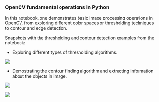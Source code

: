 ### OpenCV fundamental operations in Python ###

In this notebook, one demonstrates basic image processing operations in OpenCV, from exploring different color spaces or thresholding techniques to contour and edge detection.

Snapshots with the thresholding and contour detection examples from the notebook:

* Exploring different types of thresholding algorithms.
<p align="left">
  <img src="https://user-images.githubusercontent.com/88616177/142469877-e554d2d4-1b71-40a3-b14d-e21e01691b12.png">
</p>

* Demostrating the contour finding algorithm and extracting information about the objects in image.
<p align="left">
  <img src="https://user-images.githubusercontent.com/88616177/142470668-02a3dab7-5f5c-498c-88c4-f95d2979ce0a.png">
</p>

<p align="left">
  <img src="https://user-images.githubusercontent.com/88616177/142470759-fc777b4e-44c3-43e8-a850-536a407e6c2b.png">
</p>
